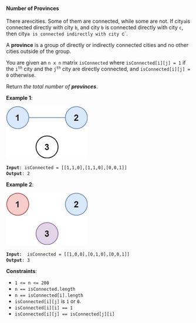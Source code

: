 #### Number of Provinces
There are`n`cities. Some of them are connected, while some are not. If city`a`is connected directly with city `b`, and city `b` is connected directly with city `c`, then city`a is connected indirectly with city `c`.

A **province** is a group of directly or indirectly connected cities and no other cities outside of the group.

You are given an `n x n` matrix `isConnected` where `isConnected[i][j] = 1` if the <code>i<sup>th</sup></code> city and the <code>j<sup>th</sup></code> city are directly connected, and `isConnected[i][j] = 0` otherwise.

Return _the total number of **provinces**_.

**Example 1**:

![](example_1.jpg)
<pre><code><b>Input</b>: isConnected = [[1,1,0],[1,1,0],[0,0,1]]
<b>Output</b>: 2
</code></pre>

**Example 2**:

![](example_2.jpg)
<pre><code><b>Input</b>:  isConnected = [[1,0,0],[0,1,0],[0,0,1]]
<b>Output</b>: 3
</code></pre>

**Constraints**:
- `1 <= n <= 200`
- `n == isConnected.length`
- `n == isConnected[i].length`
- `isConnected[i][j]`  is  `1`  or  `0`.
- `isConnected[i][i] == 1`
- `isConnected[i][j] == isConnected[j][i]`
